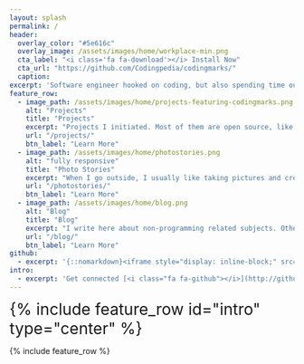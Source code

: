 ```yaml
---
layout: splash
permalink: /
header:
  overlay_color: "#5e616c"
  overlay_image: /assets/images/home/workplace-min.png
  cta_label: "<i class='fa fa-download'></i> Install Now"
  cta_url: "https://github.com/Codingpedia/codingmarks/"
  caption:
excerpt: 'Software engineer hooked on coding, but also spending time outdoors and practicing basically any kind of sports. Currently expanding #codingmarks <br /> <small><a href="https://github.com/Codingpedia/codingmarks/releases/tag/v1.6.0">Latest release v1.6.0</a></small><br /><br /> {::nomarkdown}<iframe style="display: inline-block;" src="https://ghbtns.com/github-btn.html?user=Codingpedia&repo=codingmarks&type=star&count=true&size=large" frameborder="0" scrolling="0" width="160px" height="30px"></iframe> <iframe style="display: inline-block;" src="https://ghbtns.com/github-btn.html?user=Codingpedia&repo=codingmarks&type=fork&count=true&size=large" frameborder="0" scrolling="0" width="158px" height="30px"></iframe>{:/nomarkdown}'
feature_row:
  - image_path: /assets/images/home/projects-featuring-codingmarks.png
    alt: "Projects"
    title: "Projects"
    excerpt: "Projects I initiated. Most of them are open source, like [www.codingpedia.org](http://www.codingpedia.org), [www.codingmarks.org](https://www.codingmarks.org)"
    url: "/projects/"
    btn_label: "Learn More"
  - image_path: /assets/images/home/photostories.png
    alt: "fully responsive"
    title: "Photo Stories"
    excerpt: "When I go outside, I usually like taking pictures and creating stories inside my head. Some of them are exposed here."
    url: "/photostories/"
    btn_label: "Learn More"
  - image_path: /assets/images/home/blog.png
    alt: "Blog"
    title: "Blog"
    excerpt: "I write here about non-programming related subjects. Otherwise visit [www.codingpedia.org](http://www.codingpedia.org)"
    url: "/blog/"
    btn_label: "Learn More"
github:
  - excerpt: '{::nomarkdown}<iframe style="display: inline-block;" src="https://ghbtns.com/github-btn.html?user=Codingpedia&repo=codingmarks&type=star&count=true&size=large" frameborder="0" scrolling="0" width="160px" height="30px"></iframe> <iframe style="display: inline-block;" src="https://ghbtns.com/github-btn.html?user=Codingpedia&repo=codingmarks&type=fork&count=true&size=large" frameborder="0" scrolling="0" width="158px" height="30px"></iframe>{:/nomarkdown}'
intro:
  - excerpt: 'Get connected [<i class="fa fa-github"></i>](http://github.com/amacoder) [<i class="fa fa-linkedin"></i>](https://www.linkedin.com/in/adrian-matei) [<i class="fa fa-twitter"></i>](http://github.com/amacoder) [<i class="fa fa-instagram"></i>](https://www.instagram.com/adrianmatei.me) [<i class="fa fa-facebook"></i>](https://www.facebook.com/adrianmatei.me)'
---
```


<div id="home-social-connect" style="font-size:2em">
  {% include feature_row id="intro" type="center" %}
</div>

{% include feature_row %}
